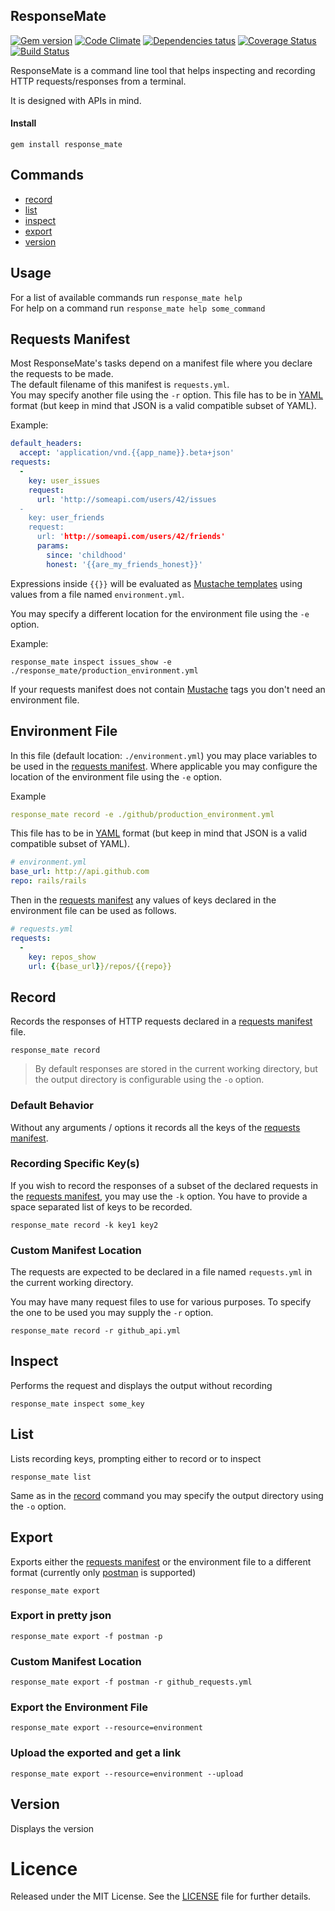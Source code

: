 ## ResponseMate

[![Gem version](https://badge.fury.io/rb/response_mate.png)](http://badge.fury.io/rb/response_mate)
[![Code Climate](https://codeclimate.com/github/Zorbash/response_mate.png)](https://codeclimate.com/github/Zorbash/response_mate)
[![Dependencies tatus](https://gemnasium.com/Zorbash/response_mate.png)](https://gemnasium.com/Zorbash/response_mate)
[![Coverage Status](https://coveralls.io/repos/Zorbash/response_mate/badge.png?branch=master)](https://coveralls.io/r/Zorbash/response_mate?branch=master)
[![Build Status](https://travis-ci.org/Zorbash/response_mate.svg)](https://travis-ci.org/Zorbash/response_mate)

ResponseMate is a command line tool that helps inspecting and
recording HTTP requests/responses from a terminal.

It is designed with APIs in mind.

#### Install
`gem install response_mate`

## Commands

* [record](#record)
* [list](#list)
* [inspect](#inspect)
* [export](#export)
* [version](#version)

## Usage

For a list of available commands run `response_mate help`  
For help on a command run `response_mate help some_command`

## Requests Manifest

Most ResponseMate's tasks depend on a manifest file where you declare
the requests to be made.  
The default filename of this manifest is `requests.yml`.  
You may specify another file using the `-r` option.
This file has to be in [YAML](http://yaml.org/) format (but keep in mind
that JSON is a valid compatible subset of YAML).


Example:

```yaml
default_headers:
  accept: 'application/vnd.{{app_name}}.beta+json'
requests:
  -
    key: user_issues
    request:
      url: 'http://someapi.com/users/42/issues
  -
    key: user_friends
    request:
      url: 'http://someapi.com/users/42/friends'
      params:
        since: 'childhood'
        honest: '{{are_my_friends_honest}}'
```

Expressions inside `{{}}` will be evaluated as
[Mustache templates](http://mustache.github.io/mustache.5.html) using values from a file 
named `environment.yml`.

You may specify a different location for the environment file using the
`-e` option.

Example:

```shell
response_mate inspect issues_show -e ./response_mate/production_environment.yml
```

If your requests manifest does not contain
[Mustache](http://mustache.github.io/mustache.5.html) tags you don't
need an environment file.


## Environment File

In this file (default location: `./environment.yml`) you may place
variables to be used in the [requests manifest](#requests-manifest).
Where applicable you may configure the location of the environment file
using the `-e` option.

Example

```yaml
response_mate record -e ./github/production_environment.yml
```

This file has to be in [YAML](http://yaml.org/) format (but keep in mind
that JSON is a valid compatible subset of YAML).


```yaml
# environment.yml
base_url: http://api.github.com
repo: rails/rails
```

Then in the [requests manifest](#requests-manifest) any values of keys
declared in the environment file can be used as follows.

```yaml
# requests.yml
requests:
  -
    key: repos_show
    url: {{base_url}}/repos/{{repo}}
```

## Record

Records the responses of HTTP requests declared in a [requests
manifest](#requests-manifest) file.

```shell
response_mate record
```

> By default responses are stored in the current working directory, but the
output directory is configurable using the `-o` option.

### Default Behavior

Without any arguments / options it records all the keys of the [requests manifest](#requests-manifest).

### Recording Specific Key(s)

If you wish to record the responses of a subset of the declared requests
in the [requests manifest](#requests-manifest), you may use the `-k`
option. You have to provide a space separated list of keys to be recorded.

```shell
response_mate record -k key1 key2
```

### Custom Manifest Location

The requests are expected to be declared in a file named `requests.yml`
in the current working directory.

You may have many request files to use for various purposes.
To specify the one to be used you may supply the `-r` option.

```shell
response_mate record -r github_api.yml
```

## Inspect

Performs the request and displays the output without recording

`response_mate inspect some_key`

## List

Lists recording keys, prompting either to record or to inspect

`response_mate list`

Same as in the [record](#record) command you may specify the output
directory using the `-o` option.

## Export

Exports either the [requests manifest](#requests-manifest) or the environment file
to a different format (currently only [postman](http://getpostman.com) is supported)

```
response_mate export
```

### Export in pretty json

```shell
response_mate export -f postman -p
```

### Custom Manifest Location

```shell
response_mate export -f postman -r github_requests.yml
```

### Export the Environment File

```shell
response_mate export --resource=environment
```

### Upload the exported and get a link

```shell
response_mate export --resource=environment --upload
```

## Version

Displays the version

# Licence
Released under the MIT License. See the
[LICENSE](https://github.com/Zorbash/response_mate/blob/master/LICENSE) file
for further details.
